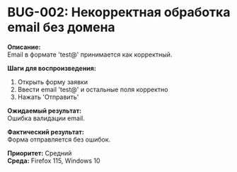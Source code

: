 # BUG-002: Некорректная обработка email без домена

**Описание:**  
Email в формате 'test@' принимается как корректный.

**Шаги для воспроизведения:**  
1. Открыть форму заявки
2. Ввести email 'test@' и остальные поля корректно
3. Нажать 'Отправить'

**Ожидаемый результат:**  
Ошибка валидации email.

**Фактический результат:**  
Форма отправляется без ошибок.

**Приоритет:** Средний  
**Среда:** Firefox 115, Windows 10
